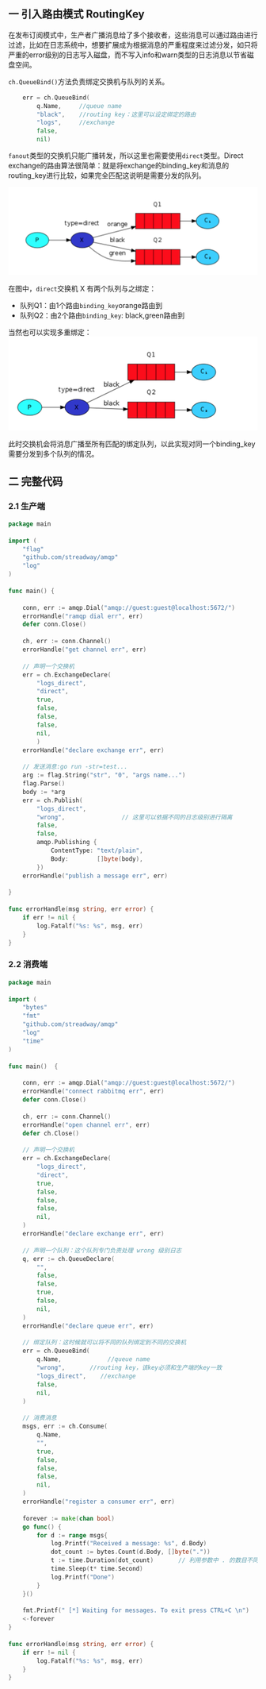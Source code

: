 ## 一 引入路由模式 RoutingKey

在发布订阅模式中，生产者广播消息给了多个接收者，这些消息可以通过路由进行过滤，比如在日志系统中，想要扩展成为根据消息的严重程度来过滤分发，如只将严重的error级别的日志写入磁盘，而不写入info和warn类型的日志消息以节省磁盘空间。 

`ch.QueueBind()`方法负责绑定交换机与队列的关系。
```go
    err = ch.QueueBind(
        q.Name,     //queue name
        "black",    //routing key：这里可以设定绑定的路由
        "logs",     //exchange
        false,
        nil)
```

`fanout`类型的交换机只能广播转发，所以这里也需要使用`direct`类型。Direct exchange的路由算法很简单：就是将exchange的binding_key和消息的routing_key进行比较，如果完全匹配这说明是需要分发的队列。  

![](../../images/mq/rabbitmq-17.png)  

在图中，`direct`交换机 X 有两个队列与之绑定：
- 队列Q1：由1个路由`binding_key`orange路由到
- 队列Q2：由2个路由`binding_key`: black,green路由到

当然也可以实现多重绑定：  
![](../../images/mq/rabbitmq-18.png)   

此时交换机会将消息广播至所有匹配的绑定队列，以此实现对同一个binding_key需要分发到多个队列的情况。

## 二 完整代码

### 2.1 生产端

```go
package main

import (
	"flag"
	"github.com/streadway/amqp"
	"log"
)

func main() {

	conn, err := amqp.Dial("amqp://guest:guest@localhost:5672/")
	errorHandle("ramqp dial err", err)
	defer conn.Close()

	ch, err := conn.Channel()
	errorHandle("get channel err", err)

	// 声明一个交换机
	err = ch.ExchangeDeclare(
		"logs_direct",
		"direct",
		true,
		false,
		false,
		false,
		nil,
		)
	errorHandle("declare exchange err", err)

	// 发送消息:go run -str=test...
	arg := flag.String("str", "0", "args name...")
	flag.Parse()
	body := *arg
	err = ch.Publish(
		"logs_direct",
		"wrong",				// 这里可以依据不同的日志级别进行隔离
		false,
		false,
		amqp.Publishing {
			ContentType: "text/plain",
			Body:        []byte(body),
		})
	errorHandle("publish a message err", err)

}

func errorHandle(msg string, err error) {
	if err != nil {
		log.Fatalf("%s: %s", msg, err)
	}
}
```

### 2.2 消费端

```go
package main

import (
	"bytes"
	"fmt"
	"github.com/streadway/amqp"
	"log"
	"time"
)

func main()  {

	conn, err := amqp.Dial("amqp://guest:guest@localhost:5672/")
	errorHandle("connect rabbitmq err", err)
	defer conn.Close()

	ch, err := conn.Channel()
	errorHandle("open channel err", err)
	defer ch.Close()

	// 声明一个交换机
	err = ch.ExchangeDeclare(
		"logs_direct",
		"direct",
		true,
		false,
		false,
		false,
		nil,
	)
	errorHandle("declare exchange err", err)

	// 声明一个队列：这个队列专门负责处理 wrong 级别日志
	q, err := ch.QueueDeclare(
		"",
		false,
		false,
		true,
		false,
		nil,
	)
	errorHandle("declare queue err", err)

	// 绑定队列：这时候就可以将不同的队列绑定到不同的交换机
	err = ch.QueueBind(
		q.Name, 			//queue name
		"wrong",       //routing key，该key必须和生产端的key一致
		"logs_direct",    //exchange
		false,
		nil,
	)

	// 消费消息
	msgs, err := ch.Consume(
		q.Name,
		"",
		true,
		false,
		false,
		false,
		nil,
	)
	errorHandle("register a consumer err", err)

	forever := make(chan bool)
	go func() {
		for d := range msgs{
			log.Printf("Received a message: %s", d.Body)
			dot_count := bytes.Count(d.Body, []byte("."))
			t := time.Duration(dot_count)		// 利用参数中 . 的数目不同制作间隔
			time.Sleep(t* time.Second)
			log.Printf("Done")
		}
	}()

	fmt.Printf(" [*] Waiting for messages. To exit press CTRL+C \n")
	<-forever
}

func errorHandle(msg string, err error) {
	if err != nil {
		log.Fatalf("%s: %s", msg, err)
	}
}
```
